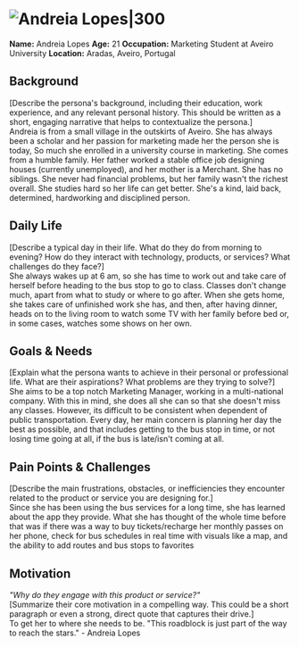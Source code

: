 # ![Andreia Lopes|300](personas/persona2.jpg)  
**Name:** Andreia Lopes
**Age:** 21
**Occupation:** Marketing Student at Aveiro University
**Location:** Aradas, Aveiro, Portugal

## Background  
[Describe the persona's background, including their education, work experience, and any relevant personal history. This should be written as a short, engaging narrative that helps to contextualize the persona.]  
Andreia is from a small village in the outskirts of Aveiro. She has always been a scholar and her passion for marketing made her the person she is today,  So much she enrolled in a university course in marketing. She comes from a humble family. Her father worked a stable office job designing houses (currently unemployed), and her mother is a Merchant. She has no siblings. She never had financial problems, but her family wasn't the richest overall. She studies hard so her life can get better. She's a kind, laid back, determined, hardworking and disciplined person.
## Daily Life  
[Describe a typical day in their life. What do they do from morning to evening? How do they interact with technology, products, or services? What challenges do they face?]  
She always wakes up at 6 am, so she has time to work out and take care of  herself before heading to the bus stop to go to class. Classes don't change much, apart from what to study or where to go after. When she gets home, she takes care of unfinished work she has, and then, after having dinner, heads on to the living room to watch some TV with her family before bed or, in some cases, watches some shows on her own.

## Goals & Needs  
[Explain what the persona wants to achieve in their personal or professional life. What are their aspirations? What problems are they trying to solve?]  
She aims to be a top notch Marketing Manager, working in a multi-national company. With this in mind, she does all she can so that she doesn't miss any classes. However, its difficult to be consistent when dependent of public transportation. Every day, her main concern is planning her day the best as possible, and that includes getting to the bus stop in time, or not losing time going at all, if the bus is late/isn't coming at all.

## Pain Points & Challenges  
[Describe the main frustrations, obstacles, or inefficiencies they encounter related to the product or service you are designing for.]  
Since she has been using the bus services for a long time, she has learned about the app they provide. What she has thought of the whole time before that was if there was a way to buy tickets/recharge her monthly passes on her phone, check for bus schedules in real time with visuals like a map, and the ability to add routes and bus stops to favorites

## Motivation  
*"Why do they engage with this product or service?"*  
[Summarize their core motivation in a compelling way. This could be a short paragraph or even a strong, direct quote that captures their drive.]  
To get her to where she needs to be. 
"This roadblock is just part of the way to reach the stars." - Andreia Lopes
